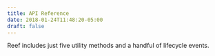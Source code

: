 ```yaml
---
title: API Reference
date: 2018-01-24T11:48:20-05:00
draft: false
---
```


Reef includes just five utility methods and a handful of lifecycle events.
